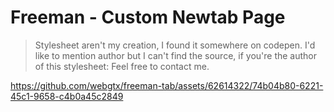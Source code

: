 # Freeman - Custom Newtab Page

> Stylesheet aren't my creation, I found it somewhere on codepen.
I'd like to mention author but I can't find the source, if you're
the author of this stylesheet: Feel free to contact me.

https://github.com/webgtx/freeman-tab/assets/62614322/74b04b80-6221-45c1-9658-c4b0a45c2849

